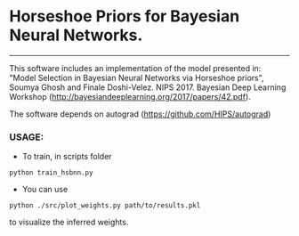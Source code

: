# Horseshoe Priors for Bayesian Neural Networks.  
---------------------------------
This software includes an implementation of the model presented in:  
"Model Selection in Bayesian Neural Networks via Horseshoe priors", Soumya Ghosh and Finale Doshi-Velez. NIPS 2017. Bayesian Deep Learning Workshop  (http://bayesiandeeplearning.org/2017/papers/42.pdf).

The software depends on autograd (https://github.com/HIPS/autograd)

### USAGE:

*  To train, in scripts folder

```
python train_hsbnn.py
```

* You can use

```
python ./src/plot_weights.py path/to/results.pkl
```
to visualize the inferred weights.
